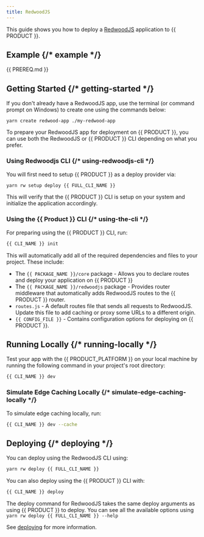 ```yaml
---
title: RedwoodJS
---
```


This guide shows you how to deploy a [RedwoodJS](https://redwoodjs.com/) application to {{ PRODUCT }}.

## Example {/* example */}

<ExampleButtons
  title="RedwoodJS"
  siteUrl="https://layer0-docs-layer0-redwoodjs-example-default.layer0-limelight.link"
  repoUrl="https://github.com/layer0-docs/layer0-redwoodjs-example" 
  deployFromRepo />

<!--## Connector {/*connector*/}-->

{{ PREREQ.md }}

## Getting Started {/* getting-started */}

If you don't already have a RedwoodJS app, use the terminal (or command prompt on Windows) to create one using the commands below:

```cli
yarn create redwood-app ./my-redwood-app
```

To prepare your RedwoodJS app for deployment on {{ PRODUCT }}, you can use both the RedwoodJS or {{ PRODUCT }} CLI depending on what you prefer.

### Using Redwoodjs CLI {/* using-redwoodjs-cli */}

You will first need to setup {{ PRODUCT }} as a deploy provider via:

```bash
yarn rw setup deploy {{ FULL_CLI_NAME }}
```

This will verify that the {{ PRODUCT }} CLI is setup on your system and initialize the application accordingly.

### Using the {{ Product }} CLI {/* using-the-cli */}

For preparing using the {{ PRODUCT }} CLI, run:

```bash
{{ CLI_NAME }} init
```

This will automatically add all of the required dependencies and files to your project. These include:

- The `{{ PACKAGE_NAME }}/core` package - Allows you to declare routes and deploy your application on {{ PRODUCT }}
- The `{{ PACKAGE_NAME }}/redwoodjs` package - Provides router middleware that automatically adds RedwoodJS routes to the {{ PRODUCT }} router.
- `routes.js` - A default routes file that sends all requests to RedwoodJS. Update this file to add caching or proxy some URLs to a different origin.
- `{{ CONFIG_FILE }}` - Contains configuration options for deploying on {{ PRODUCT }}.

## Running Locally {/* running-locally */}

Test your app with the {{ PRODUCT_PLATFORM }} on your local machine by running the following command in your project's root directory:

```bash
{{ CLI_NAME }} dev
```

### Simulate Edge Caching Locally {/* simulate-edge-caching-locally */}

To simulate edge caching locally, run:

```bash
{{ CLI_NAME }} dev --cache
```

## Deploying {/* deploying */}

You can deploy using the RedwoodJS CLI using:

```bash
yarn rw deploy {{ FULL_CLI_NAME }}
```

You can also deploy using the {{ PRODUCT }} CLI with:

```bash
{{ CLI_NAME }} deploy
```

The deploy command for RedwoodJS takes the same deploy arguments as using {{ PRODUCT }} to deploy. You can see all the available options using `yarn rw deploy {{ FULL_CLI_NAME }} --help`

See [deploying](deploy_apps) for more information.
